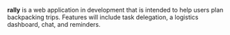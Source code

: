 **rally** is a web application in development that is intended to help users plan backpacking trips. Features will include task delegation, a logistics dashboard, chat, and reminders. 